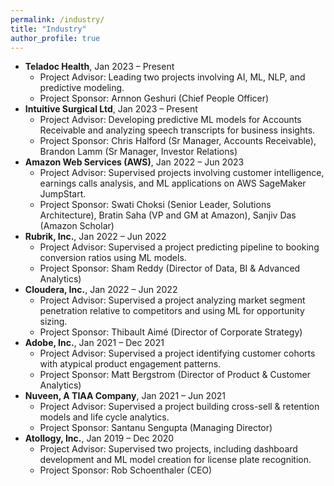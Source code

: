 ```yaml
---
permalink: /industry/
title: "Industry"
author_profile: true
---
```


<ul>
  <li><strong>Teladoc Health</strong>, Jan 2023 – Present
    <ul>
      <li>Project Advisor: Leading two projects involving AI, ML, NLP, and predictive modeling.</li>
      <li>Project Sponsor: Arnnon Geshuri (Chief People Officer)</li>
    </ul>
  </li>

  <li><strong>Intuitive Surgical Ltd</strong>, Jan 2023 – Present
    <ul>
      <li>Project Advisor: Developing predictive ML models for Accounts Receivable and analyzing speech transcripts for business insights.</li>
      <li>Project Sponsor: Chris Halford (Sr Manager, Accounts Receivable), Brandon Lamm (Sr Manager, Investor Relations)</li>
    </ul>
  </li>

  <li><strong>Amazon Web Services (AWS)</strong>, Jan 2022 – Jun 2023
    <ul>
      <li>Project Advisor: Supervised projects involving customer intelligence, earnings calls analysis, and ML applications on AWS SageMaker JumpStart.</li>
      <li>Project Sponsor: Swati Choksi (Senior Leader, Solutions Architecture), Bratin Saha (VP and GM at Amazon), Sanjiv Das (Amazon Scholar)</li>
    </ul>
  </li>

  <li><strong>Rubrik, Inc.</strong>, Jan 2022 – Jun 2022
    <ul>
      <li>Project Advisor: Supervised a project predicting pipeline to booking conversion ratios using ML models.</li>
      <li>Project Sponsor: Sham Reddy (Director of Data, BI & Advanced Analytics)</li>
    </ul>
  </li>

  <li><strong>Cloudera, Inc.</strong>, Jan 2022 – Jun 2022
    <ul>
      <li>Project Advisor: Supervised a project analyzing market segment penetration relative to competitors and using ML for opportunity sizing.</li>
      <li>Project Sponsor: Thibault Aimé (Director of Corporate Strategy)</li>
    </ul>
  </li>

  <li><strong>Adobe, Inc.</strong>, Jan 2021 – Dec 2021
    <ul>
      <li>Project Advisor: Supervised a project identifying customer cohorts with atypical product engagement patterns.</li>
      <li>Project Sponsor: Matt Bergstrom (Director of Product & Customer Analytics)</li>
    </ul>
  </li>

  <li><strong>Nuveen, A TIAA Company</strong>, Jan 2021 – Jun 2021
    <ul>
      <li>Project Advisor: Supervised a project building cross-sell & retention models and life cycle analytics.</li>
      <li>Project Sponsor: Santanu Sengupta (Managing Director)</li>
    </ul>
  </li>

  <li><strong>Atollogy, Inc.</strong>, Jan 2019 – Dec 2020
    <ul>
      <li>Project Advisor: Supervised two projects, including dashboard development and ML model creation for license plate recognition.</li>
      <li>Project Sponsor: Rob Schoenthaler (CEO)</li>
    </ul>
  </li>
</ul>
